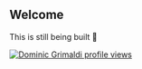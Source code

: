 ## Welcome

This is still being built 🔨

[![Dominic Grimaldi profile views](https://u8views.com/api/v1/github/profiles/6069581/views/day-week-month-total-count.svg)](https://u8views.com/github/GrimOutlook)
